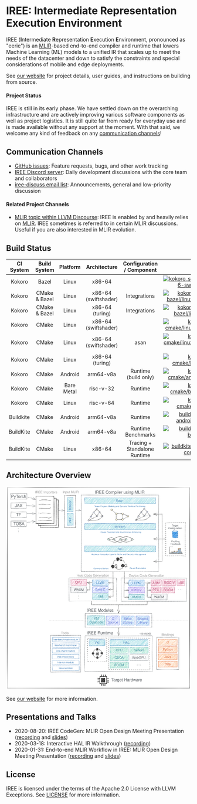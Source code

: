 # IREE: Intermediate Representation Execution Environment

IREE (**I**ntermediate **R**epresentation **E**xecution **E**nvironment,
pronounced as "eerie") is an [MLIR](https://mlir.llvm.org/)-based end-to-end
compiler and runtime that lowers Machine Learning (ML) models to a unified IR
that scales up to meet the needs of the datacenter and down to satisfy the
constraints and special considerations of mobile and edge deployments.

See [our website](https://google.github.io/iree/) for project details, user
guides, and instructions on building from source.

#### Project Status

IREE is still in its early phase. We have settled down on the overarching
infrastructure and are actively improving various software components as well as
project logistics. It is still quite far from ready for everyday use and is made
available without any support at the moment. With that said, we welcome any kind
of feedback on any [communication channels](#communication-channels)!

## Communication Channels

*   [GitHub issues](https://github.com/google/iree/issues): Feature requests,
    bugs, and other work tracking
*   [IREE Discord server](https://discord.gg/26P4xW4): Daily development
    discussions with the core team and collaborators
*   [iree-discuss email list](https://groups.google.com/forum/#!forum/iree-discuss):
    Announcements, general and low-priority discussion

#### Related Project Channels

*   [MLIR topic within LLVM Discourse](https://llvm.discourse.group/c/llvm-project/mlir/31):
    IREE is enabled by and heavily relies on [MLIR](https://mlir.llvm.org). IREE
    sometimes is referred to in certain MLIR discussions. Useful if you are also
    interested in MLIR evolution.

## Build Status


CI System | Build System  | Platform   | Architecture         | Configuration / Component    | Status
:-------: | :-----------: | :--------: | :------------------: | :--------------------------: | :----:
Kokoro    | Bazel         | Linux      | x86-64               |                              | [![kokoro_status_bazel/linux/x86-swiftshader/core](https://storage.googleapis.com/iree-oss-build-badges/bazel/linux/x86-swiftshader/core/main_status.svg)](https://storage.googleapis.com/iree-oss-build-badges/cmake-bazel/linux/x86-swiftshader/main_result.html)
Kokoro    | CMake & Bazel | Linux      | x86-64 (swiftshader) | Integrations                 | [![kokoro status cmake-bazel/linux/x86-swiftshader](https://storage.googleapis.com/iree-oss-build-badges/cmake-bazel/linux/x86-swiftshader/main_status.svg)](https://storage.googleapis.com/iree-oss-build-badges/cmake-bazel/linux/x86-swiftshader/main_result.html)
Kokoro    | CMake & Bazel | Linux      | x86-64 (turing)      | Integrations                 | [![kokoro status cmake-bazel/linux/x86-turing](https://storage.googleapis.com/iree-oss-build-badges/cmake-bazel/linux/x86-turing/main_status.svg)](https://storage.googleapis.com/iree-oss-build-badges/cmake-bazel/linux/x86-turing/main_result.html)
Kokoro    | CMake         | Linux      | x86-64 (swiftshader) |                              | [![kokoro status cmake/linux/x86-swiftshader](https://storage.googleapis.com/iree-oss-build-badges/cmake/linux/x86-swiftshader/main_status.svg)](https://storage.googleapis.com/iree-oss-build-badges/cmake/linux/x86-swiftshader/main_result.html)
Kokoro    | CMake         | Linux      | x86-64 (swiftshader) | asan                         | [![kokoro status cmake/linux/x86-swiftshader-asan](https://storage.googleapis.com/iree-oss-build-badges/cmake/linux/x86-swiftshader-asan/main_status.svg)](https://storage.googleapis.com/iree-oss-build-badges/cmake/linux/x86-swiftshader-asan/main_result.html)
Kokoro    | CMake         | Linux      | x86-64 (turing)      |                              | [![kokoro status cmake/linux/x86-turing](https://storage.googleapis.com/iree-oss-build-badges/cmake/linux/x86-turing/main_status.svg)](https://storage.googleapis.com/iree-oss-build-badges/cmake/linux/x86-turing/main_result.html)
Kokoro    | CMake         | Android    | arm64-v8a            | Runtime (build only)         | [![kokoro status cmake/android/arm64-v8a](https://storage.googleapis.com/iree-oss-build-badges/cmake/android/arm64-v8a/main_status.svg)](https://storage.googleapis.com/iree-oss-build-badges/cmake/android/arm64-v8a/main_result.html)
Kokoro    | CMake         | Bare Metal | risc-v-32            | Runtime                      | [![kokoro status cmake/baremetal/riscv32](https://storage.googleapis.com/iree-oss-build-badges/cmake/baremetal/riscv32/main_status.svg)](https://storage.googleapis.com/iree-oss-build-badges/cmake/baremetal/riscv32/main_result.html)
Kokoro    | CMake         | Linux      | risc-v-64            | Runtime                      | [![kokoro status cmake/linux/riscv64](https://storage.googleapis.com/iree-oss-build-badges/cmake/linux/riscv64/main_status.svg)](https://storage.googleapis.com/iree-oss-build-badges/cmake/linux/riscv64/main_result.html)
Buildkite | CMake         | Android    | arm64-v8a            | Runtime                      | [![buildkite status iree-android-arm64-v8a](https://badge.buildkite.com/a73df0ba9f4aa132650dd6676bc1e6c20d3d99ed6b24db2179.svg?branch=main)](https://buildkite.com/iree/iree-android-arm64-v8a)
BuildKite | CMake         | Android    | arm64-v8a            | Runtime Benchmarks           | [![buildkite status iree-benchmark](https://badge.buildkite.com/62e504b93171f4a19e5c46f8b9a99eb5dba050666640fbc21b.svg?branch=main)](https://buildkite.com/iree/iree-benchmark)
BuildKite | CMake         | Linux      | x86-64               | Tracing + Standalone Runtime | [![buildkite status iree-build-configurations](https://badge.buildkite.com/3bc03ad54a6b785b3fdd0dd3d67fd93ed22ef2b538cb34adc3.svg?branch=main)](https://buildkite.com/iree/iree-build-configurations)

## Architecture Overview

![IREE Architecture](docs/website/docs/assets/images/iree_architecture.svg)

See [our website](https://google.github.io/iree/) for more information.

## Presentations and Talks

*   2020-08-20: IREE CodeGen: MLIR Open Design Meeting Presentation
    ([recording](https://drive.google.com/file/d/1325zKXnNIXGw3cdWrDWJ1-bp952wvC6W/view?usp=sharing)
    and
    [slides](https://docs.google.com/presentation/d/1NetHjKAOYg49KixY5tELqFp6Zr2v8_ujGzWZ_3xvqC8/edit))
*   2020-03-18: Interactive HAL IR Walkthrough
    ([recording](https://drive.google.com/file/d/1_sWDgAPDfrGQZdxAapSA90AD1jVfhp-f/view?usp=sharing))
*   2020-01-31: End-to-end MLIR Workflow in IREE: MLIR Open Design Meeting Presentation
    ([recording](https://drive.google.com/open?id=1os9FaPodPI59uj7JJI3aXnTzkuttuVkR)
    and
    [slides](https://drive.google.com/open?id=1RCQ4ZPQFK9cVgu3IH1e5xbrBcqy7d_cEZ578j84OvYI))

## License

IREE is licensed under the terms of the Apache 2.0 License with LLVM Exceptions.
See [LICENSE](LICENSE) for more information.
